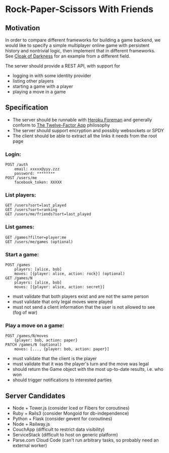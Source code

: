 # Rock-Paper-Scissors With Friends

## Motivation

In order to compare different frameworks for building a game backend, we would like to specify a simple multiplayer online game with persistent history and nontrivial logic, then implement that in different frameworks. See [Cloak of Darkness](http://www.firthworks.com/roger/cloak/) for an example from a different field.

The server should provide a REST API, with support for

- logging in with some identity provider
- listing other players
- starting a game with a player
- playing a move in a game

## Specification
- The server should be runnable with [Heroku Foreman](https://toolbelt.heroku.com/) and generally conform to [The Twelve-Factor App](http://www.12factor.net/) philosophy
- The server should support encryption and possibly websockets or SPDY
- The client should be able to extract all the links it needs from the root page

### Login:
    POST /auth
        email: xxxxx@yyy.zzz
        password: ********
    POST /users/me
        facebook_token: XXXXX

### List players:
    GET /users?sort=last_played
    GET /users?sort=ranking
    GET /users/me/friends?sort=last_played

### List games:
    GET /games?filter=player:me
    GET /users/me/games (optional)

### Start a game:
    POST /games
        players: [alice, bob]
        moves: [{player: alice, action: rock}] (optional)
    GET /games/N
        players: [alice, bob]
        moves: [{player: alice, action: secret}]
- must validate that both players exist and are not the same person
- must validate that only legal moves were played
- must not send a client information that the user is not allowed to see (fog of war)

### Play a move on a game:
    POST /games/N/moves
        {player: bob, action: paper}
    PATCH /games/N (optional)
        moves: [..., {player: bob, action: paper}]
- must validate that the client is the player
- must validate that it was the player's turn and the move was legal
- should return the Game object with the most up-to-date results, i.e. who won
- should trigger notifications to interested parties

## Server Candidates

- Node + Tower.js (consider Iced or Fibers for coroutines)
- Ruby + Rails3 (consider Mongoid for db-independence)
- Python + Flask (consider gevent for coroutines)
- Node + Railway.js
- CouchApp (difficult to restrict data visibility)
- ServiceStack (difficult to host on generic platform)
- Parse.com Cloud Code (can't run arbitrary tasks, so probably need an external worker)

